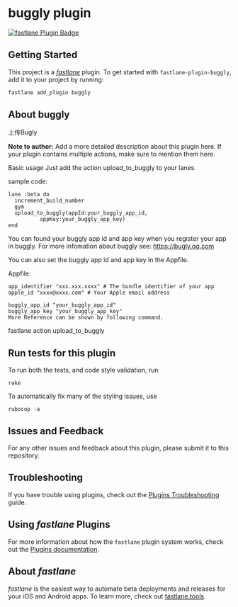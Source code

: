 # buggly plugin

[![fastlane Plugin Badge](https://rawcdn.githack.com/fastlane/fastlane/master/fastlane/assets/plugin-badge.svg)](https://rubygems.org/gems/fastlane-plugin-buggly)

## Getting Started

This project is a [_fastlane_](https://github.com/fastlane/fastlane) plugin. To get started with `fastlane-plugin-buggly`, add it to your project by running:

```bash
fastlane add_plugin buggly
```

## About buggly

上传Bugly

**Note to author:** Add a more detailed description about this plugin here. If your plugin contains multiple actions, make sure to mention them here.

Basic usage
Just add the action upload_to_buggly to your lanes.

sample code:

    lane :beta do
      increment_build_number 
      gym
      upload_to_buggly(appId:your_buggly_app_id,
              appKey:your_buggly_app_key)
    end
You can found your buggly app id and app key when you register your app in buggly. For more infomation about buggly see: https://bugly.qq.com

You can also set the buggly app id and app key in the Appfile.

Appfile:

    app_identifier "xxx.xxx.xxxx" # The bundle identifier of your app
    apple_id "xxxx@xxxx.com" # Your Apple email address

    buggly_app_id "your_buggly_app_id"
    buggly_app_key "your_buggly_app_key"
    More Reference can be shown by following command.

fastlane action upload_to_buggly
## Run tests for this plugin

To run both the tests, and code style validation, run

```
rake
```

To automatically fix many of the styling issues, use
```
rubocop -a
```

## Issues and Feedback

For any other issues and feedback about this plugin, please submit it to this repository.

## Troubleshooting

If you have trouble using plugins, check out the [Plugins Troubleshooting](https://docs.fastlane.tools/plugins/plugins-troubleshooting/) guide.

## Using _fastlane_ Plugins

For more information about how the `fastlane` plugin system works, check out the [Plugins documentation](https://docs.fastlane.tools/plugins/create-plugin/).

## About _fastlane_

_fastlane_ is the easiest way to automate beta deployments and releases for your iOS and Android apps. To learn more, check out [fastlane.tools](https://fastlane.tools).
